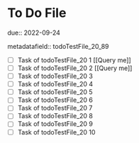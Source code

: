 # To Do File

due:: 2022-09-24

metadatafield:: todoTestFile_20_89

- [ ] Task of todoTestFile_20 1 [[Query me]]
- [ ] Task of todoTestFile_20 2 [[Query me]]
- [ ] Task of todoTestFile_20 3
- [ ] Task of todoTestFile_20 4
- [ ] Task of todoTestFile_20 5
- [ ] Task of todoTestFile_20 6
- [ ] Task of todoTestFile_20 7
- [ ] Task of todoTestFile_20 8
- [ ] Task of todoTestFile_20 9
- [ ] Task of todoTestFile_20 10